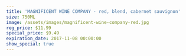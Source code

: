 ```yaml
---
title: 'MAGNIFICENT WINE COMPANY - red, blend, cabernet sauvignon'
size: 750ML
image: /assets/images/magnificent-wine-company-red.jpg
reg_price: $11.99
special_price: $9.49
expiration_date: 2017-11-08 00:00:00
show_special: true
---
```



